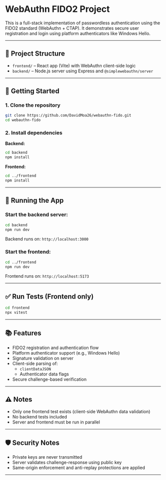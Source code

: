 # WebAuthn FIDO2 Project

This is a full-stack implementation of passwordless authentication using the FIDO2 standard (WebAuthn + CTAP). It demonstrates secure user registration and login using platform authenticators like Windows Hello.

---

## 📁 Project Structure

- `frontend/` – React app (Vite) with WebAuthn client-side logic  
- `backend/` – Node.js server using Express and `@simplewebauthn/server`

---

## 🚀 Getting Started

### 1. Clone the repository

```bash
git clone https://github.com/DavidMoa26/webauthn-fido.git
cd webauthn-fido
```

### 2. Install dependencies

**Backend:**

```bash
cd backend
npm install
```

**Frontend:**

```bash
cd ../frontend
npm install
```

---

## 🧪 Running the App

### Start the backend server:

```bash
cd backend
npm run dev
```

Backend runs on: `http://localhost:3000`

### Start the frontend:

```bash
cd ../frontend
npm run dev
```

Frontend runs on: `http://localhost:5173`

---

## ✅ Run Tests (Frontend only)

```bash
cd frontend
npx vitest
```

---

## 📚 Features

- FIDO2 registration and authentication flow  
- Platform authenticator support (e.g., Windows Hello)  
- Signature validation on server  
- Client-side parsing of:
  - `clientDataJSON`
  - Authenticator data flags  
- Secure challenge-based verification  

---

## ⚠️ Notes

- Only one frontend test exists (client-side WebAuthn data validation)  
- No backend tests included  
- Server and frontend must be run in parallel  

---

## 🛡️ Security Notes

- Private keys are never transmitted  
- Server validates challenge-response using public key  
- Same-origin enforcement and anti-replay protections are applied  

---


